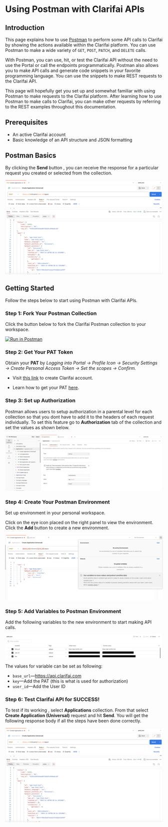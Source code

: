 # Using Postman with Clarifai APIs

## **Introduction**

This page explains how to use [Postman](https://www.postman.com/) to perform some API calls to Clarifai by showing the actions available within the Clarifai platform. You can use Postman to make a wide variety of `GET`, `POST`, `PATCH`, and `DELETE` calls.

With Postman, you can use, hit, or test the Clarifai API without the need to use the Portal or call the endpoints programmatically. Postman also allows you to make API calls and generate code snippets in your favorite programming language. You can use the snippets to make REST requests to the Clarifai API.

This page will hopefully get you set up and somewhat familiar with using Postman to make requests to the Clarifai platform. After learning how to use Postman to make calls to Clarifai, you can make other requests by referring to the REST examples throughout this documentation. 

## Prerequisites
-  An active Clarifai account
-  Basic knowledge of an API structure and JSON formatting

## Postman Basics
By clicking the **Send** button , you can receive the response for a particular request you created or selected from the collection. 

![Alt text](/img/postman/image-2.png)

## Getting Started

Follow the steps below to start using Postman with Clarifai APIs.

### Step 1: Fork Your Postman Collection

Click the button below to fork the Clarifai Postman collection to your workspace.
<br/>

[![Run in Postman](https://run.pstmn.io/button.svg)](https://god.gw.postman.com/run-collection/30622694-ddd58eb6-5c51-42a3-aa0d-97cc0efd546d?action=collection%2Ffork&source=rip_markdown&collection-url=entityId%3D30622694-ddd58eb6-5c51-42a3-aa0d-97cc0efd546d%26entityType%3Dcollection%26workspaceId%3D00399af6-b92f-47d8-938f-0cacf755c972)

### Step 2: Get Your PAT Token

Obtain your **PAT** by *Logging into Portal → Profile Icon → Security Settings → Create Personal Access Token → Set the scopes → Confirm.*

- Visit [this link](https://clarifai.com/signup) to create Clarifai account.

- Learn how to get your PAT [here](https://docs.clarifai.com/clarifai-basics/authentication/personal-access-tokens).

### Step 3: Set up Authorization

Postman allows users to setup authorization in a parental level for each collection so that you dont have to add it to the headers of each request individually. To set this feature go to  **Authorization** tab of the collection and set the values as shown below.

![Alt text](/img/postman/image-1.png)

### Step 4: Create Your Postman Environment

Set up environment in your personal workspace.

Click on the eye icon placed on the right panel to view the environment. Click the **Add** button to create a new environment.

![Alt text](/img/postman/image-3.png)

### Step 5: Add Variables to Postman Environment

Add the following variables to the new environment to start making API calls.

![Alt text](/img/postman/image-5.png)

The values for variable can be set as following:
- `base_url`—https://api.clarifai.com
- `key`—Add the PAT (this is what is used for authorization)
- `user_id`—Add the User ID 

### Step 6: Test Clarifai API for SUCCESS!

To test if its working , select **Applications** collection. From that select **Create Application (Universal)** request and hit **Send**. You will get the following response body if all the steps have been done correctly.

![Alt text](/img/postman/image-2.png)

